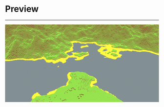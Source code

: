 # Preview
---

![YourCraftt](https://github.com/qninhdt/yourcraft/blob/master/preview/image.png?raw=true)
